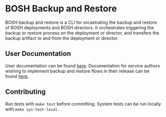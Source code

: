 # BOSH Backup and Restore

BOSH backup and restore is a CLI for orcastrating the backup and restore of BOSH deployments and BOSH directors. It orchestrates triggering the backup or restore process on the deployment or director, and transfers the backup artifact to and from the deployment or director.

## User Documentation
User documentation can be found [here](http://www.boshbackuprestore.io/). Documentation for service authors wishing to implement backup and restore flows in their release can be found [here](http://www.boshbackuprestore.io/bosh-backup-and-restore/release_author_guide.html).

## Contributing

Run tests with `make test` before committing. System tests can be run locally with `make sys-test-local`.
